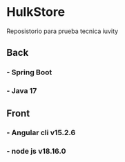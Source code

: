 # HulkStore
Reposistorio para prueba tecnica iuvity

## Back
### - Spring Boot
### - Java 17

## Front 
### - Angular cli v15.2.6
### - node js v18.16.0
